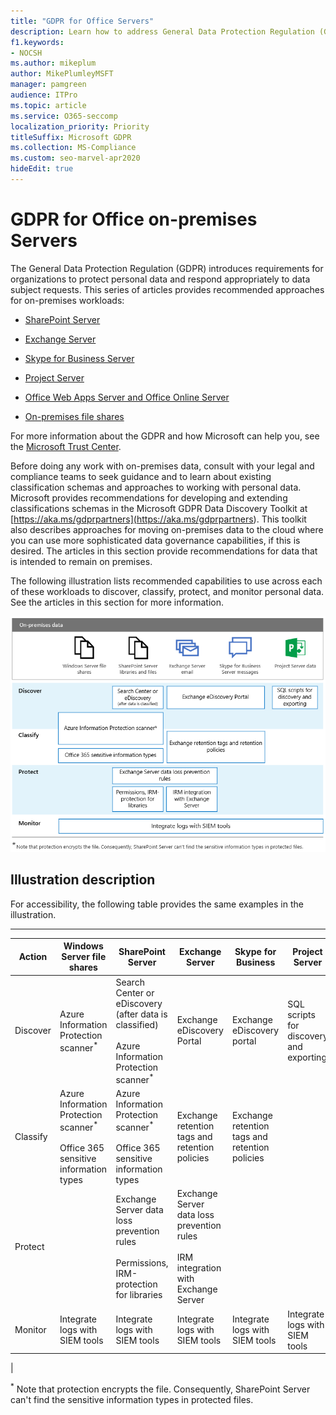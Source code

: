 ```yaml
---
title: "GDPR for Office Servers"
description: Learn how to address General Data Protection Regulation (GDPR) requirements in Office on-premises servers.
f1.keywords:
- NOCSH
ms.author: mikeplum
author: MikePlumleyMSFT
manager: pamgreen
audience: ITPro
ms.topic: article
ms.service: O365-seccomp
localization_priority: Priority
titleSuffix: Microsoft GDPR
ms.collection: MS-Compliance
ms.custom: seo-marvel-apr2020
hideEdit: true
---
```


# GDPR for Office on-premises Servers

The General Data Protection Regulation (GDPR) introduces requirements for organizations to protect personal data and respond appropriately to data subject requests. This series of articles provides recommended approaches for on-premises workloads:

- [SharePoint Server](gdpr-for-sharepoint-server.md)

- [Exchange Server](gdpr-for-exchange-server.md)

- [Skype for Business Server](gdpr-for-skype-for-business-server.md)

- [Project Server](gdpr-for-project-server.md)

- [Office Web Apps Server and Office Online Server](gdpr-for-office-online-server.md)

- [On-premises file shares](gdpr-for-on-premises-file-shares.md)

For more information about the GDPR and how Microsoft can help you, see the [Microsoft Trust Center](https://www.microsoft.com/trust-center/privacy/gdpr-overview
).

Before doing any work with on-premises data, consult with your legal and compliance teams to seek guidance and to learn about existing classification schemas and approaches to working with personal data. Microsoft provides recommendations for developing and extending classifications schemas in the Microsoft GDPR Data Discovery Toolkit at [https://aka.ms/gdprpartners](<https://aka.ms/gdprpartners>). This toolkit also describes approaches for moving on-premises data to the cloud where you can use more sophisticated data governance capabilities, if this is desired. The articles in this section provide recommendations for data that is intended to remain on premises.

The following illustration lists recommended capabilities to use across each of these workloads to discover, classify, protect, and monitor personal data. See the articles in this section for more information.

![Diagram describing the capabilities to discover, classify, protect, and monitor personal data across workloads.](../media/gdpr-for-office-servers-image1.png)

## Illustration description

For accessibility, the following table provides the same examples in the illustration.

****

|Action|Windows Server file shares|SharePoint Server|Exchange Server|Skype for Business|Project Server|
|---|---|---|---|---|---|
|Discover|Azure Information Protection scanner<sup>\*</sup>|Search Center or eDiscovery (after data is classified) <br/><br/> Azure Information Protection scanner<sup>\*</sup>|Exchange eDiscovery Portal|Exchange eDiscovery portal|SQL scripts for discovery and exporting|
|Classify|Azure Information Protection scanner<sup>\*</sup> <br/><br/> Office 365 sensitive information types|Azure Information Protection scanner<sup>\*</sup> <br/><br/> Office 365 sensitive information types|Exchange retention tags and retention policies|Exchange retention tags and retention policies||
|Protect||Exchange Server data loss prevention rules <br/><br/> Permissions, IRM-protection for libraries|Exchange Server data loss prevention rules <br/><br/> IRM integration with Exchange Server|||
|Monitor|Integrate logs with SIEM tools|Integrate logs with SIEM tools|Integrate logs with SIEM tools|Integrate logs with SIEM tools|Integrate logs with SIEM tools|
|

<sup>\*</sup> Note that protection encrypts the file. Consequently, SharePoint Server can't find the sensitive information types in protected files.

